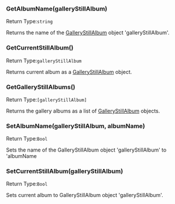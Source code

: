 ### GetAlbumName(galleryStillAlbum)               
Return Type:`string`

Returns the name of the [GalleryStillAlbum](./GalleryStillAlbum.md) object 'galleryStillAlbum'.

### GetCurrentStillAlbum()                        
Return Type:`galleryStillAlbum`

Returns current album as a [GalleryStillAlbum](./GalleryStillAlbum.md) object.

### GetGalleryStillAlbums()                       
Return Type:`[galleryStillAlbum]`

Returns the gallery albums as a list of [GalleryStillAlbum](./GalleryStillAlbum.md) objects.

### SetAlbumName(galleryStillAlbum, albumName)    
Return Type:`Bool`

Sets the name of the GalleryStillAlbum object 'galleryStillAlbum' to 'albumName

### SetCurrentStillAlbum(galleryStillAlbum)       
Return Type:`Bool`

Sets current album to GalleryStillAlbum object 'galleryStillAlbum'.

